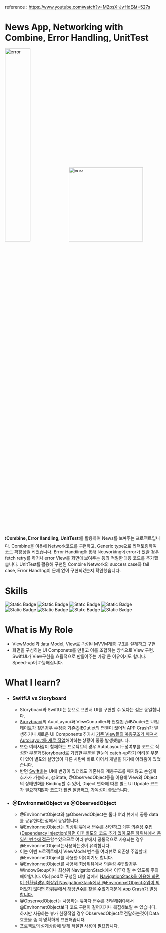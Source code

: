 reference : https://www.youtube.com/watch?v=M2psX-JwHdE&t=527s

# News App, Networking with Combine, Error Handling, UnitTest

<img width="40%" alt="error" src="https://github.com/beakyangsu/iOS_News_Combine_Networking_UnitTest/assets/12162598/f6dfcaf0-0b7a-47ec-af28-c3bc4b488728](https://github.com/beakyangsu/iOS_News_Combine_Networking_UnitTest/assets/12162598/fa8dffae-1b3c-48b5-927e-63edf08440fb">
<img width="240" alt="error" src="https://github.com/beakyangsu/iOS_News_Combine_Networking_UnitTest/assets/12162598/f6dfcaf0-0b7a-47ec-af28-c3bc4b488728">

❗**Combine, Error Handling, UnitTest**❗를 활용하여 News를 보여주는 프로젝트입니다. Combine을 이용해 Network코드를 구현하고, Generic type으로 리팩토링하여 코드 확장성을 키웠습니다. Error Handling을 통해 Networking에 error가 있을 경우 fetch retry를 하거나 error View를 화면에 보여주는 등의 적절한 대응 코드를 추가했습니다. UnitTest를 활용해 구현된 Combine Network의 success case와 fail case, Error Handling이 문제 없이 구현되었는지 확인했습니다. 


# Skills
<img alt="Static Badge" src="https://img.shields.io/badge/SwiftUI-blue"> <img alt="Static Badge" src="https://img.shields.io/badge/Swift-green"> <img alt="Static Badge" src="https://img.shields.io/badge/MVVM-red"> <img alt="Static Badge" src="https://img.shields.io/badge/@EnvironmentObject-yellow"> <img alt="Static Badge" src="https://img.shields.io/badge/Combine-blue"> <img alt="Static Badge" src="https://img.shields.io/badge/networking-blue"> <img alt="Static Badge" src="https://img.shields.io/badge/Error_Handling-blue"> <img alt="Static Badge" src="https://img.shields.io/badge/UnitTest-blue">

# What is My Role 
+ ViewModel과 data Model, View로 구성된 MVVM계층 구조를 설계하고 구현
+ 화면을 구성하는 UI Componets를 만들고 이를 조합하는 방식으로 View 구현. SwiftUI가 View구현을 효율적으로 만들어주는 가장 큰 이유이기도 합니다. Speed-up이 가능해집니다.


# What I learn? 
+ ### SwitfUI vs Storyboard
  + Storyboard와 SwiftUI는 눈으로 보면서 UI를 구현할 수 있다는 점은 동일합니다.
  + <ins>Storyboard</ins>의 AutoLayout과 ViewController와 연결된 @IBOutlet은 UI업데이트가 잦은경우 수정중 기존@IBOutlet의 연결이 끊어져 APP Crash가 발생하거나 새로운 UI Components 추가시 <ins>기존 View들의 계층구조가 깨져서 AutoLayout를 새로 작업</ins>해야하는 상황이 종종 발생했습니다.
  + 또한 여러사람이 함께하는 프로젝트의 경우 AutoLayout구성여부를 코드로 작성한 부분과 Storyboard로 기입한 부분을 한눈에 catch-up하기 어려운 부분이 있어 별도의 설명없이 다른 사람이 바로 이어서 개발을 하기에 어려움이 있었습니다.
  + 반면 <ins>SwiftUI</ins>는 UI에 변경이 있더라도 기존뷰의 계층구조를 깨지않고 손쉽게 추가가 가능하고, @State, @ObservedObject등을 이용해 View와 Object의 상태변화를 Binding할 수 있어,
    Object 변화에 따른 별도 UI Update 코드가 필요하지않아 <ins>코드가 훨씬 깔끔하고, 가독성이 좋았습니다. </ins>

+ ### @EnvironmetObject vs @ObservedObject
  + @EnvironmetObject와 @ObservedObject는 둘다 여러 뷰에서 공통 data를 공유한다는점에서 동일합니다.
  + <ins>@EnvironmetObject는 최상위 뷰에서 변수를 선언하고 이후 의존성 주입(Dependency Injection)하면 이후 별도의 코드 추가 없이 모든 하위뷰에서 동일한 변수에 접근</ins>할수있으므로
    여러 뷰에서 공통적으로 사용되는 경우 @EnvironmetObject는사용하는것이 유리합니다.
  + 이는 이번 프로젝트에서 ViewModel 변수를 여러뷰로 의존성 주입할때 @EnvironmetObject를 사용한 이유이기도 합니다.
  + @EnvironmetObject를 사용해 최상위뷰에서 의존성 주입할경우 WindowGroup이나 최상위 NavigationStack에서 이루어 질 수 있도록 주의해야합니다. 여러 pod로 구성된 대형 앱에서
    <ins>NavigationStack을 이용해 화면이 전환될경우 최상위 NavigationStack에서 @EnvironmetObject주입이 되어있지 않다면 하위뷰에서 해당변수를 찾을 수없기때문에 App Crash가 발생합니다.</ins>
  + @ObservedObject는 사용하는 뷰마다 변수를 전달해줘야해서 @EnvironmetObject보다 코드 구현이 길어지거나 복잡해보일 수 있습니다. 하지만 사용하는 뷰가 한정적일 경우
    ObservedObject로 전달하는것이 Data 흐름을 좀 더 명확하게 표현해줍니다.
  + 프로젝트의 설계상황에 맞게 적절한 사용이 필요합니다. 

